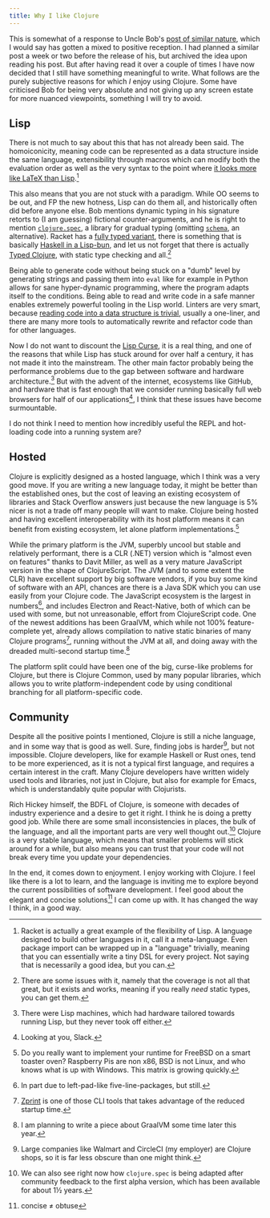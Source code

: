 ```yaml
---
title: Why I like Clojure
---
```


This is somewhat of a response to Uncle Bob's [post of similar nature][bob],
which I would say has gotten a mixed to positive reception. I had planned a
similar post a week or two before the release of his, but archived the idea
upon reading his post. But after having read it over a couple of times I have
now decided that I still have something meaningful to write. What follows are
the purely subjective reasons for which _I_ enjoy using Clojure. Some have
criticised Bob for being very absolute and not giving up any screen estate for
more nuanced viewpoints, something I will try to avoid.

[bob]: http://blog.cleancoder.com/uncle-bob/2019/08/22/WhyClojure.html

## Lisp

There is not much to say about this that has not already been said. The
homoiconicity, meaning code can be represented as a data structure inside the
same language, extensibility through macros which can modify both the
evaluation order as well as the very syntax to the point where [it looks more
like LaTeX than Lisp][scribble].[^racket]

[^racket]: Racket is actually a great example of the flexibility of Lisp. A
    language designed to build other languages in it, call it a
    meta-language. Even package import can be wrapped up in a "language"
    trivially, meaning that you can essentially write a tiny DSL for every
    project. Not saying that is necessarily a good idea, but you can.

[scribble]: https://docs.racket-lang.org/scribble/getting-started.html

This also means that you are not stuck with a paradigm. While OO seems to be
out, and FP the new hotness, Lisp can do them all, and historically often did
before anyone else. Bob mentions dynamic typing in his signature retorts to (I
am guessing) fictional counter-arguments, and he is right to mention
[`clojure.spec`][spec], a library for gradual typing (omitting
[`schema`][schema], an alternative). Racket has a [fully typed
variant][tracket], there is something that is basically [Haskell in a
Lisp-bun][shen], and let us not forget that there is actually [Typed
Clojure][typed], with static type checking and all.[^typed]

[^typed]: There are some issues with it, namely that the coverage is not all
    that great, but it exists and works, meaning if you really _need_ static
    types, you can get them.

[spec]: https://clojure.org/guides/spec
[schema]: https://github.com/plumatic/schema
[tracket]: https://docs.racket-lang.org/ts-guide/quick.html
[shen]: https://shen-language.github.io
[typed]: https://github.com/clojure/core.typed

Being able to generate code without being stuck on a "dumb" level by generating
strings and passing them into `eval` like for example in Python allows for sane
hyper-dynamic programming, where the program adapts itself to the conditions.
Being able to read and write code in a safe manner enables extremely powerful
tooling in the Lisp world.  Linters are very smart, because [reading code into
a data structure is trivial][rewrite], usually a one-liner, and there are many
more tools to automatically rewrite and refactor code than for other languages.

[rewrite]: https://github.com/xsc/rewrite-clj

Now I do not want to discount the [Lisp Curse][curse], it is a real thing, and
one of the reasons that while Lisp has stuck around for over half a century, it
has not made it into the mainstream. The other main factor probably being the
performance problems due to the gap between software and hardware
architecture.[^lispmachine] But with the advent of the internet, ecosystems
like GitHub, and hardware that is fast enough that we consider running
basically full web browsers for half of our applications[^slack], I think that
these issues have become surmountable.

[^lispmachine]: There were Lisp machines, which had hardware tailored towards
    running Lisp, but they never took off either.
    
[^slack]: Looking at you, Slack.

[curse]: http://winestockwebdesign.com/Essays/Lisp_Curse.html

I do not think I need to mention how incredibly useful the REPL and hot-loading
code into a running system are?

## Hosted

Clojure is explicitly designed as a hosted language, which I think was a very
good move. If you are writing a new language today, it might be better than the
established ones, but the cost of leaving an existing ecosystem of libraries
and Stack Overflow answers just because the new language is 5% nicer is not a
trade off many people will want to make. Clojure being hosted and having
excellent interoperability with its host platform means it can benefit from
existing ecosystem, let alone platform implementations.[^platforms]

[^platforms]: Do you really want to implement your runtime for FreeBSD on a
    smart toaster oven? Raspberry Pis are non x86, BSD is not Linux, and who
    knows what is up with Windows. This matrix is growing quickly.

While the primary platform is the JVM, superbly uncool but stable and relatively
performant, there is a CLR (.NET) version which is "almost even on features"
thanks to Davit Miller, as well as a very mature JavaScript version in the shape
of ClojureScript. The JVM (and to some extent the CLR) have excellent support by
big software vendors, if you buy some kind of software with an API, chances are
there is a Java SDK which you can use easily from your Clojure code. The
JavaScript ecosystem is the largest in numbers[^leftpad], and includes Electron
and React-Native, both of which can be used with some, but not unreasonable,
effort from ClojureScript code. One of the newest additions has been GraalVM,
which while not 100% feature-complete yet, already allows compilation to native
static binaries of many Clojure programs[^zprint], running without the JVM at
all, and doing away with the dreaded multi-second startup time.[^graal]

[^leftpad]: In part due to left-pad-like five-line-packages, but still.

[^zprint]: [Zprint][zprint] is one of those CLI tools that takes advantage of
    the reduced startup time.

[^graal]: I am planning to write a piece about GraalVM some time later this
    year.
    
[zprint]: https://github.com/kkinnear/zprint

The platform split could have been one of the big, curse-like problems for
Clojure, but there is Clojure Common, used by many popular libraries, which
allows you to write platform-independent code by using conditional branching
for all platform-specific code.

## Community

Despite all the positive points I mentioned, Clojure is still a niche language,
and in some way that is good as well. Sure, finding jobs is harder[^circle],
but not impossible. Clojure developers, like for example Haskell or Rust ones,
tend to be more experienced, as it is not a typical first language, and
requires a certain interest in the craft. Many Clojure developers have written
widely used tools and libraries, not just in Clojure, but also for example for
Emacs, which is understandably quite popular with Clojurists.

[^circle]: Large companies like Walmart and CircleCI (my employer) are Clojure
    shops, so it is far less obscure than one might think.

Rich Hickey himself, the BDFL of Clojure, is someone with decades of industry
experience and a desire to get it right. I think he is doing a pretty good
job. While there are some small inconsistencies in places, the bulk of the
language, and all the important parts are very well thought out.[^spec2]
Clojure is a very stable language, which means that smaller problems will stick
around for a while, but also means you can trust that your code will not break
every time you update your dependencies.

[^spec2]: We can also see right now how `clojure.spec` is being adapted after
    community feedback to the first alpha version, which has been available for
    about 1½ years.
    
In the end, it comes down to enjoyment. I enjoy working with Clojure. I feel
like there is a lot to learn, and the language is inviting me to explore beyond
the current possibilities of software development. I feel good about the
elegant and concise solutions[^concise] I can come up with. It has changed the
way I think, in a good way.

[^concise]: concise ≠ obtuse
